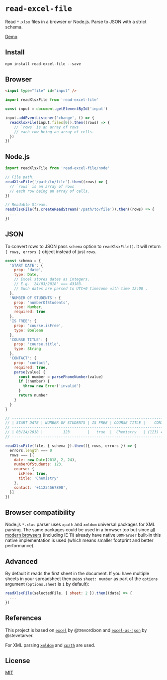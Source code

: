 # `read-excel-file`

Read `*.xlsx` files in a browser or Node.js. Parse to JSON with a strict schema.

[Demo](https://catamphetamine.github.io/read-excel-file/)

## Install

```js
npm install read-excel-file --save
```

## Browser

```html
<input type="file" id="input" />
```

```js
import readXlsxFile from 'read-excel-file'

const input = document.getElementById('input')

input.addEventListener('change', () => {
  readXlsxFile(input.files[0]).then((rows) => {
    // `rows` is an array of rows
    // each row being an array of cells.
  })
})
```

## Node.js

```js
import readXlsxFile from 'read-excel-file/node'

// File path.
readXlsxFile('/path/to/file').then((rows) => {
  // `rows` is an array of rows
  // each row being an array of cells.
})

// Readable Stream.
readXlsxFile(fs.createReadStream('/path/to/file')).then((rows) => {
  ...
})
```

## JSON

To convert rows to JSON pass `schema` option to `readXlsxFile()`. It will return `{ rows, errors }` object instead of just `rows`.

```js
const schema = {
  'START DATE': {
    prop: 'date',
    type: Date,
    // Excel stores dates as integers.
    // E.g. '24/03/2018' === 43183.
    // Such dates are parsed to UTC+0 timezone with time 12:00 .
  },
  'NUMBER OF STUDENTS': {
    prop: 'numberOfStudents',
    type: Number,
    required: true
  },
  'IS FREE': {
    prop: 'course.isFree',
    type: Boolean
  },
  'COURSE TITLE': {
    prop: 'course.title',
    type: String
  },
  'CONTACT': {
    prop: 'contact',
    required: true,
    parse(value) {
      const number = parsePhoneNumber(value)
      if (!number) {
        throw new Error('invalid')
      }
      return number
    }
  }
}

// -----------------------------------------------------------------------------
// | START DATE | NUMBER OF STUDENTS | IS FREE | COURSE TITLE |    CONTACT     |
// -----------------------------------------------------------------------------
// | 03/24/2018 |         123        |   true  |  Chemistry   | (123) 456-7890 |
// -----------------------------------------------------------------------------

readXlsxFile(file, { schema }).then(({ rows, errors }) => {
  errors.length === 0
  rows === [{
    date: new Date(2018, 2, 24),
    numberOfStudents: 123,
    course: {
      isFree: true,
      title: 'Chemistry'
    },
    contact: '+11234567890',
  }]
})
```

## Browser compatibility

Node.js `*.xlxs` parser uses `xpath` and `xmldom` universal packages for XML parsing. The same packages could be used in a browser too but since [all modern browsers](https://caniuse.com/#search=domparser) (including IE 11) already have native `DOMParser` built-in this native implementation is used (which means smaller footprint and better performance).

## Advanced

By default it reads the first sheet in the document. If you have multiple sheets in your spreadsheet then pass `sheet: number` as part of the `options` argument (`options.sheet` is `1` by default):

```js
readXlsxFile(selectedFile, { sheet: 2 }).then((data) => {
  ...
})
````

## References

This project is based on [`excel`](https://github.com/trevordixon/excel.js) by @trevordixon and [`excel-as-json`](https://github.com/stevetarver/excel-as-json/blob) by @stevetarver.

For XML parsing [`xmldom`](https://github.com/jindw/xmldom) and [`xpath`](https://github.com/goto100/xpath) are used.

## License

[MIT](LICENSE)

